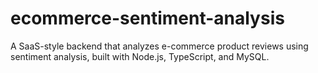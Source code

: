 # ecommerce-sentiment-analysis
A SaaS-style backend that analyzes e-commerce product reviews using sentiment analysis, built with Node.js, TypeScript, and MySQL.
